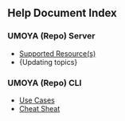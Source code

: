## Help Document Index

### UMOYA (Repo) Server
* [Supported Resource(s)](https://github.com/Umoya-ai/UMOYA/blob/master/docs/cli/supported-resources.md)
* {Updating topics}

### UMOYA (Repo) CLI
* [Use Cases](https://github.com/Umoya-ai/UMOYA/tree/master/docs/sample%20and%20training%20-%20usecases)
* [Cheat Sheat](https://github.com/Umoya-ai/UMOYA/tree/master/docs/cli)

